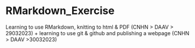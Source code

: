 # RMarkdown_Exercise
Learning to use RMarkdown, knitting to html &amp; PDF (CNHN > DAAV > 29032023) + learning to use git &amp; github and publishing a webpage (CNHN > DAAV >30032023)
